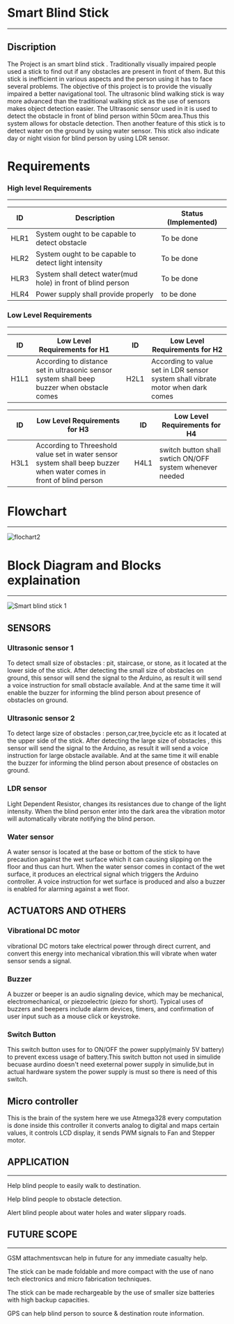 # Smart Blind Stick
---
## Discription
The Project is an  smart blind stick . Traditionally visually impaired people used a stick to find out if any obstacles are present in front of them. But this stick is inefficient in various aspects and the person using it has to face several problems. The objective of this project is to provide the visually impaired a better navigational tool. The ultrasonic blind walking stick is way more advanced than the traditional walking stick as the use of sensors makes object detection easier.
  The Ultrasonic sensor used in it is used to detect the obstacle in front of blind person within 50cm area.Thus this system allows for obstacle detection. Then another feature of this stick is to detect water on the ground by using water sensor. This stick also indicate day or night vision for blind person by using LDR sensor.
  
# Requirements

### High level Requirements
---
| ID | Description | Status (Implemented) |
| --- | --- | --- |
| HLR1 |System ought to be capable to detect obstacle | To be done |
| HLR2 | System ought to be capable to detect light intensity | To be done |
| HLR3 |System shall detect water(mud hole) in front of blind person  | To be done |
| HLR4 | Power supply shall provide properly | to be done |

### Low Level Requirements
---
| ID | Low Level Requirements for H1|       |ID | Low Level Requirements for H2|
| -------- | -------------- | ---- |-------- | -------------- |
| H1L1 | According to distance set in ultrasonic sensor system shall beep buzzer when obstacle comes|       |H2L1 | According to value set in LDR sensor system shall vibrate motor when dark comes|
       



| ID | Low Level Requirements for H3|  |ID | Low Level Requirements for H4|
| -------- | -------------- | ---- | -------- | -------------- |
| H3L1 | According to Threeshold value set in water sensor system shall beep buzzer when water comes in front of blind person|  | H4L1 | switch button shall swtich ON/OFF system whenever needed  |

# Flowchart
---
![flochart2](https://user-images.githubusercontent.com/86889916/155742310-230b9c26-2e39-4691-8112-7bc930f4c08f.png)


# Block Diagram and Blocks explaination 
---
![Smart blind stick 1](https://user-images.githubusercontent.com/86889916/155707909-2fe9a051-3c1c-428c-b059-1ac7f855e2f4.png)

## SENSORS
### Ultrasonic sensor 1
To detect small size of obstacles : pit, staircase, or stone, as it located at the lower side of the stick. After detecting the small size of obstacles on ground, this sensor will send the signal to the Arduino, as result it will send a voice instruction for small obstacle available. And at the same time it will enable the buzzer for informing the blind person about presence of obstacles on ground.
### Ultrasonic sensor 2
To detect large size of obstacles : person,car,tree,bycicle etc as it located at the upper side of the stick. After detecting the large size of obstacles , this sensor will send the signal to the Arduino, as result it will send a voice instruction for large obstacle available. And at the same time it will enable the buzzer for informing the blind person about presence of obstacles on ground.
### LDR sensor 
Light Dependent Resistor, changes its resistances due to change of the light intensity. When the blind person enter into the dark area the vibration motor will automatically vibrate notifying the blind person.
### Water sensor
A water sensor is located at the base or bottom of the stick to have precaution against the wet surface which it can causing slipping on the floor and thus can hurt. When the water sensor comes in contact of the wet surface, it produces an electrical signal which triggers the Arduino controller. A voice instruction for wet surface is produced and also a buzzer is enabled for alarming against a wet floor.

## ACTUATORS AND OTHERS
### Vibrational DC motor
 vibrational DC motors take electrical power through direct current, and convert this energy into mechanical vibration.this will vibrate when water sensor sends a signal.
### Buzzer
A buzzer or beeper is an audio signaling device, which may be mechanical, electromechanical, or piezoelectric (piezo for short). Typical uses of buzzers and beepers include alarm devices, timers, and confirmation of user input such as a mouse click or keystroke.
### Switch Button
This switch button uses for to ON/OFF the power supply(mainly 5V battery) to prevent excess usage of battery.This switch button not used in simulide becuase aurdino doesn't need exeternal power supply in simulide,but in actual hardware system the power supply is must so there is need of this switch.
 
## Micro controller
 This is the brain of the system here we use Atmega328 every computation is done inside this controller it converts analog to digital and maps certain values, it controls LCD display, it sends PWM signals to Fan and Stepper motor.
 
## APPLICATION
---
Help blind people to easily walk to destination.

Help blind people to obstacle detection.

Alert blind people about  water holes and water slippary roads.

## FUTURE SCOPE
---
GSM attachmentsvcan help in future for any immediate casualty help.

The stick can be made foldable and more compact with the use of nano tech electronics and micro fabrication techniques.

The stick can be made rechargeable by the use of smaller size batteries with high backup capacities.

GPS can help blind person to source & destination route information.


  
 
